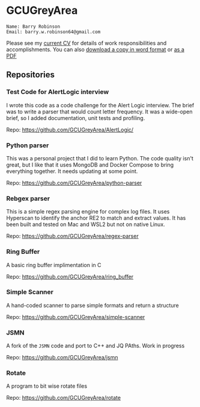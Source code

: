 # GCUGreyArea

```text
Name: Barry Robinson
Email: barry.w.robinson64@gmail.com
```

Please see my [current CV](https://github.com/GCUGreyArea/Current-CV/blob/master/README.md) for details of work responsibilities and accomplishments. You can also [download a copy in word format](resources/documents/Barry_Robinson-11-08-24-CV.docx) or [as a PDF](resources/documents/Barry_Robinson-11-08-24-CV.pdf)

## Repositories

### Test Code for AlertLogic interview

I wrote this code as a code challenge for the Alert Logic interview. The brief was to write a parser that would count letter frequency. It was a wide-open brief, so I added documentation, unit tests and profiling. 

Repo: https://github.com/GCUGreyArea/AlertLogic/

### Python parser

This was a personal project that I did to learn Python. The code quality isn't great, but I like that it uses MongoDB and Docker Compose to bring everything together. It needs updating at some point.

Repo: https://github.com/GCUGreyArea/python-parser

### Rebgex parser

This is a simple regex parsing engine for complex log files. It uses Hyperscan to identify the anchor RE2 to match and extract values. It has been built and tested on Mac and WSL2 but not on native Linux.

Repo: https://github.com/GCUGreyArea/regex-parser

### Ring Buffer

A basic ring buffer implimentation in C

Repo: https://github.com/GCUGreyArea/ring_buffer

### Simple Scanner 

A hand-coded scanner to parse simple formats and return a structure 

Repo: https://github.com/GCUGreyArea/simple-scanner

### JSMN 

A fork of the `JSMN` code and port to C++ and JQ PAths. Work in progress

Repo: https://github.com/GCUGreyArea/jsmn

### Rotate

A program to bit wise rotate files

Repo: https://github.com/GCUGreyArea/rotate